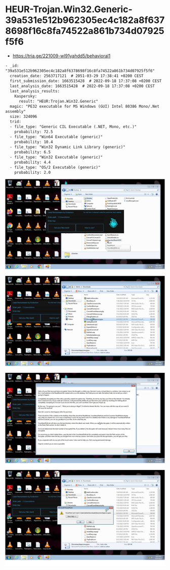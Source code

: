 # HEUR-Trojan.Win32.Generic-39a531e512b962305ec4c182a8f6378698f16c8fa74522a861b734d07925f5f6

- https://tria.ge/221009-wl91yahdd5/behavioral1

```
- _id: "39a531e512b962305ec4c182a8f6378698f16c8fa74522a861b734d07925f5f6"
  creation_date: 2563717121  # 2051-03-29 17:38:41 +0200 CEST
  first_submission_date: 1663515428  # 2022-09-18 17:37:08 +0200 CEST
  last_analysis_date: 1663515428  # 2022-09-18 17:37:08 +0200 CEST
  last_analysis_results: 
    Kaspersky: 
      result: "HEUR:Trojan.Win32.Generic"
  magic: "PE32 executable for MS Windows (GUI) Intel 80386 Mono/.Net assembly"
  size: 324096
  trid: 
  - file_type: "Generic CIL Executable (.NET, Mono, etc.)"
    probability: 72.5
  - file_type: "Win64 Executable (generic)"
    probability: 10.4
  - file_type: "Win32 Dynamic Link Library (generic)"
    probability: 6.5
  - file_type: "Win32 Executable (generic)"
    probability: 4.4
  - file_type: "OS/2 Executable (generic)"
    probability: 2.0
```

![téléchargement.png](téléchargement.png)
![téléchargement2.png](téléchargement2.png)
![téléchargement1.png](téléchargement1.png)
![téléchargement3.png](téléchargement3.png)
